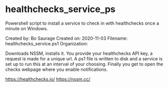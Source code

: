 # healthchecks_service_ps

Powershell script to install a service to check in with healthchecks once a minute on Windows.


Created by:    Bo Saurage
Created on:    2020-11-03
Filename:      healthchecks_service.ps1
Organization:  

Downloads NSSM, installs it. You provide your healthchecks API key, a request is made for a unique url.
A ps1 file is written to disk and a service is set up to run this at an interval of your choosing.
Finally you get to open the checks webpage where you enable notifications.

https://healthchecks.io/
https://nssm.cc/
